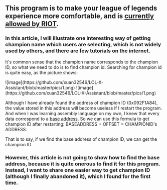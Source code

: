 
<h2>This program is to make your league of legends experience more comfortable, and is <a href="https://www.reddit.com/r/leagueoflegends/comments/7q6xku/runesreformed_set_your_runes_automatically/dsnjm0z/">currently allowed by RIOT</a>.</h2>

<h3>In this article, I will illustrate one interesting way of getting champion name which users are selecting, which is not widely used by others, and there are few tutorials on the internet.</h3>
<p>It's common sense that the champion name corresponds to the champion ID, so what we need to do is to find champion id. Searching for champion id is quite easy, as the picture shows:</p>
![image](https://github.com/xuan32546/LOL-X-Assistant/blob/master/pics/1.png)
![image](https://github.com/xuan32546/LOL-X-Assistant/blob/master/pics/1.png)  
<p>Although I have already found the address of champion ID (0x092F1A84), the value stored in this address will become useless if I restart the program. And when I was learning assembly language on my own, I knew that every data correspond to a <a href="https://whatis.techtarget.com/definition/base-address">base address</a>. So we can use this formula to get champion ID after restarting: BASEADDRESS + OFFSET = CHAMPIONID's ADDRESS.</p>
<p>That is to say, if we find the base address of champion ID, we can get the champion ID</p>
<h3>However, this article is not going to show how to find the base address, because it is quite onerous to find it for this program. Instead, I want to share one easier way to get champion ID (although I finally abandoned it), which I found for the first time.</h3>
